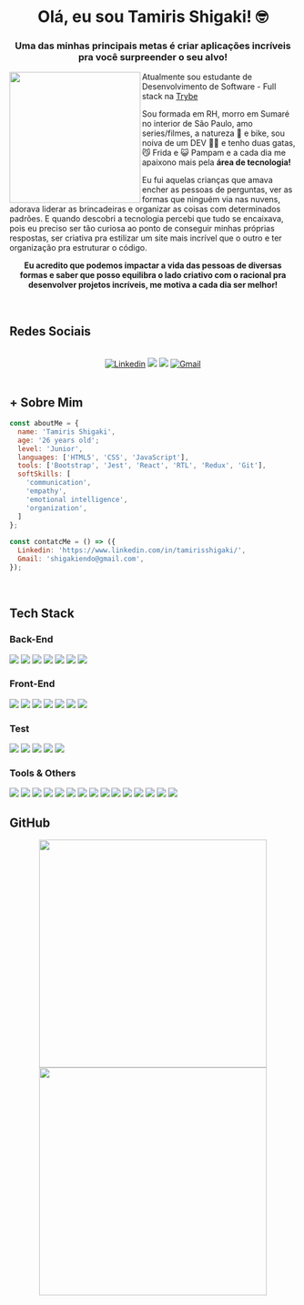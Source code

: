 <div align="center"><h1> Olá, eu sou Tamiris Shigaki! 🤓</h1></div>

<div align="center"><h3>Uma das minhas principais metas é criar aplicações incríveis pra você surpreender o seu alvo!</h3></div>


<div>
  <img id="imgEu" align="left" width="230px" src="https://user-images.githubusercontent.com/94326866/165101316-e14cb889-48d8-4d6a-a6ea-e71efdff2b1b.png">
  <p>Atualmente sou estudante de Desenvolvimento de Software - Full stack na <a href="https://www.betrybe.com/" target="_blank" rel="external">Trybe</a></p>

  <p>Sou formada em RH, morro em Sumaré no interior de São Paulo, amo series/filmes, a natureza 🌱 e bike, sou noiva de um DEV 👨‍💻 e tenho duas gatas, 😼 Frida e 😺 Pampam  e a cada dia me apaixono mais pela <strong>área de tecnologia!</strong></p>
  <p>Eu fui aquelas crianças que amava encher as pessoas de perguntas, ver as formas que ninguém via nas nuvens, adorava liderar as brincadeiras e     organizar as coisas com determinados padrões. E quando descobri a tecnologia percebi que tudo se encaixava, pois eu preciso ser tão curiosa ao ponto de   conseguir minhas próprias respostas, ser criativa pra estilizar um site mais incrível que o outro e ter organização pra estruturar o código.</p>
  <p align="center"><strong>Eu acredito que podemos impactar a vida das pessoas de diversas formas e saber que posso equilibra o lado criativo com o racional pra desenvolver projetos incríveis, me motiva a cada dia ser melhor!</strong></p>
</div>
</br>

## Redes Sociais 

<div align="center">
</br>
  <a href="https://www.linkedin.com/in/tamirisshigaki/" target="_blank" rel="external"><img src="https://img.shields.io/badge/LinkedIn-0077B5?style=for-the-badge&logo=linkedin&logoColor=white" alt="Linkedin"></a>
   <a href="https://www.instagram.com/shigakii/" target="_blank"><img src="https://img.shields.io/badge/-Instagram-%23E4405F?style=for-the-badge&logo=instagram&logoColor=white" target="_blank"></a>
   <a href="https://api.whatsapp.com/send?phone=5519989607222" target="_blank"><img src="https://img.shields.io/badge/WhatsApp-25D366?style=for-the-badge&logo=whatsapp&logoColor=white"></a>
  <a href="mailto:shigakiendo@gmail.com" target="_blank"><img src="https://img.shields.io/badge/Gmail-D14836?style=for-the-badge&logo=gmail&logoColor=white" alt="Gmail"></a>
</div>
</br>

## **+ Sobre Mim** 

```JavaScript
const aboutMe = {
  name: 'Tamiris Shigaki',
  age: '26 years old';
  level: 'Junior',
  languages: ['HTML5', 'CSS', 'JavaScript'],
  tools: ['Bootstrap', 'Jest', 'React', 'RTL', 'Redux', 'Git'],
  softSkills: [
    'communication',
    'empathy',
    'emotional intelligence',
    'organization',
  ]
};
​
const contatcMe = () => ({
  Linkedin: 'https://www.linkedin.com/in/tamirisshigaki/',
  Gmail: 'shigakiendo@gmail.com',
});
```
</br>

<section><h2>Tech Stack</h2>

<h3>Back-End</h3>

<img src="https://img.shields.io/badge/Node.js-339933?style=for-the-badge&logo=nodedotjs&logoColor=white">
<img src="https://img.shields.io/badge/express.js-%23404d59.svg?style=for-the-badge&logo=express&logoColor=%2361DAFB">
<img src="https://img.shields.io/badge/json-5E5C5C?style=for-the-badge&logo=json&logoColor=white">
<img src="https://img.shields.io/badge/JWT-000000?style=for-the-badge&logo=JSON%20web%20tokens&logoColor=white">
<img src="https://img.shields.io/badge/MySQL-00006E?style=for-the-badge&logo=mysql&logoColor=white">
<img src="https://img.shields.io/badge/MongoDB-4EA94B?style=for-the-badge&logo=mongodb&logoColor=white">
<img src="https://img.shields.io/badge/Python-3776AB?style=for-the-badge&logo=python&logoColor=ffdd54">

<h3>Front-End</h3>

<img src="https://img.shields.io/badge/Bootstrap-563D7C?style=for-the-badge&logo=bootstrap&logoColor=white">
<img src="https://img.shields.io/badge/HTML5-E34F26?style=for-the-badge&logo=html5&logoColor=white">  
<img src="https://img.shields.io/badge/javascript-%23323330.svg?style=for-the-badge&logo=javascript&logoColor=%23F7DF1E">
<img src="https://img.shields.io/badge/CSS3-1572B6?style=for-the-badge&logo=css3&logoColor=white">
<img src="https://img.shields.io/badge/React-20232A?style=for-the-badge&logo=react&logoColor=61DAFB">
<img src="https://img.shields.io/badge/React_Router-CA4245?style=for-the-badge&logo=react-router&logoColor=white"> 
<img src="https://img.shields.io/badge/Redux-593D88?style=for-the-badge&logo=redux&logoColor=white">

<h3>Test</h3>

<img src="https://img.shields.io/badge/RTL-C21325?style=for-the-badge&logo=testing-library&logoColor=white">
<img src="https://img.shields.io/badge/Chai-A30802?style=for-the-badge&logo=Chai&logoColor=white">
<img src="https://img.shields.io/badge/Jest-%23C21325?style=for-the-badge&logo=jest&logoColor=white">
<img src="https://img.shields.io/badge/Mocha-8D6748?style=for-the-badge&logo=Mocha&logoColor=white">
<img src="https://img.shields.io/badge/Sinon-FFEBA3?style=for-the-badge&logo=Sinon&logoColor=white">

<h3> Tools & Others</h3>

<img src="https://img.shields.io/badge/-cypress-%23E5E5E5?style=for-the-badge&logo=cypress&logoColor=058a5e">
<img src="https://img.shields.io/badge/eslint-3A33D1?style=for-the-badge&logo=eslint&logoColor=white">
<img src="https://img.shields.io/badge/Heroku-430098?style=for-the-badge&logo=heroku&logoColor=white">
<img src="https://img.shields.io/badge/Markdown-000000?style=for-the-badge&logo=markdown&logoColor=white">  
<img src="https://img.shields.io/badge/stylelint-000?style=for-the-badge&logo=stylelint&logoColor=white">
<img src="https://img.shields.io/badge/Figma-F24E1E?style=for-the-badge&logo=figma&logoColor=white">
<img src="https://img.shields.io/badge/Insomnia-5849be?style=for-the-badge&logo=Insomnia&logoColor=white">
<img src="https://img.shields.io/badge/Linux-FCC624?style=for-the-badge&logo=linux&logoColor=black">
<img src="https://img.shields.io/badge/Notion-%23000000.svg?style=for-the-badge&logo=notion&logoColor=white">
<img src="https://img.shields.io/badge/npm-CB3837?style=for-the-badge&logo=npm&logoColor=white">
<img src="https://img.shields.io/badge/Postman-FF6C37?style=for-the-badge&logo=Postman&logoColor=white">
<img src="https://img.shields.io/badge/slack-2FB67C?style=for-the-badge&logo=slack&logoColor=white">
<img src="https://img.shields.io/badge/Trello-0052CC?style=for-the-badge&logo=trello&logoColor=white">
<img src="https://img.shields.io/badge/VSCode-0052CC?style=for-the-badge&logo=visual-studio-code&logoColor=white">
<img src="https://img.shields.io/badge/Socket.io-black?style=for-the-badge&logo=socket.io&badgeColor=010101">
  
</section>

## **GitHub**

<div align="center">
<a href="https://github.com/anuraghazra/github-readme-stats">
  <img align="center" width="400px" src="https://github-readme-stats.vercel.app/api?username=TamirisShigaki&count_private=true&show_icons=true&theme=material-palenight" />
</a>

<a href="https://github.com/anuraghazra/github-readme-stats">
  <img align="center" width="400px" src="https://github-readme-stats.vercel.app/api/top-langs/?username=TamirisShigaki&layout=compact&theme=material-palenight" />
</a>


